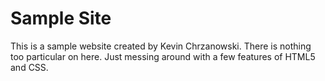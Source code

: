 # Sample Site

This is a sample website created by Kevin Chrzanowski. There is nothing too particular on here. Just messing around with a few features of HTML5 and CSS.